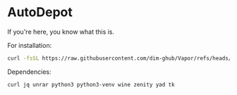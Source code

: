 # AutoDepot
If you're here, you know what this is.

For installation:

```bash
curl -fsSL https://raw.githubusercontent.com/dim-ghub/Vapor/refs/heads/main/Installer.sh | bash
```

Dependencies:

`curl jq unrar python3 python3-venv wine zenity yad tk`
